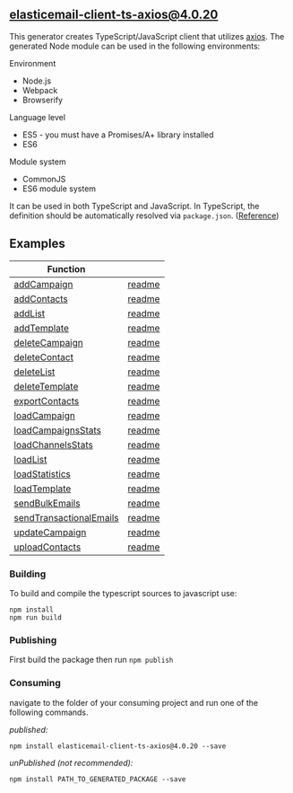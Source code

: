 ## elasticemail-client-ts-axios@4.0.20

This generator creates TypeScript/JavaScript client that utilizes [axios](https://github.com/axios/axios). The generated Node module can be used in the following environments:

Environment
* Node.js
* Webpack
* Browserify

Language level
* ES5 - you must have a Promises/A+ library installed
* ES6

Module system
* CommonJS
* ES6 module system

It can be used in both TypeScript and JavaScript. In TypeScript, the definition should be automatically resolved via `package.json`. ([Reference](http://www.typescriptlang.org/docs/handbook/typings-for-npm-packages.html))


## Examples

Function ||
------------ | ------------- 
[addCampaign](examples/functions/addCampaign.ts) | [readme](examples/functions/addCampaign.md)
[addContacts](examples/functions/addContacts.ts) | [readme](examples/functions/addContacts.md)
[addList](examples/functions/addList.ts) | [readme](examples/functions/addList.md)
[addTemplate](examples/functions/addTemplate.ts) | [readme](examples/functions/addTemplate.md)
[deleteCampaign](examples/functions/deleteCampaign.ts) | [readme](examples/functions/deleteCampaign.md)
[deleteContact](examples/functions/deleteContact.ts) | [readme](examples/functions/deleteContact.md)
[deleteList](examples/functions/deleteList.ts) | [readme](examples/functions/deleteList.md)
[deleteTemplate](examples/functions/deleteTemplate.ts) | [readme](examples/functions/deleteTemplate.md)
[exportContacts](examples/functions/exportContacts.ts) | [readme](examples/functions/exportContacts.md)
[loadCampaign](examples/functions/loadCampaign.ts) | [readme](examples/functions/loadCampaign.md)
[loadCampaignsStats](examples/functions/loadCampaignsStats.ts) | [readme](examples/functions/loadCampaignsStats.md)
[loadChannelsStats](examples/functions/loadChannelsStats.ts) | [readme](examples/functions/loadChannelsStats.md)
[loadList](examples/functions/loadList.ts) | [readme](examples/functions/loadList.md)
[loadStatistics](examples/functions/loadStatistics.ts) | [readme](examples/functions/loadStatistics.md)
[loadTemplate](examples/functions/loadTemplate.ts) | [readme](examples/functions/loadTemplate.md)
[sendBulkEmails](examples/functions/sendBulkEmails.ts) | [readme](examples/functions/sendBulkEmails.md)
[sendTransactionalEmails](examples/functions/sendTransactionalEmails.ts) | [readme](examples/functions/sendTransactionalEmails.md)
[updateCampaign](examples/functions/updateCampaign.ts) | [readme](examples/functions/updateCampaign.md)
[uploadContacts](examples/functions/uploadContacts.ts) | [readme](examples/functions/uploadContacts.md)

### Building

To build and compile the typescript sources to javascript use:
```
npm install
npm run build
```

### Publishing

First build the package then run ```npm publish```

### Consuming

navigate to the folder of your consuming project and run one of the following commands.

_published:_

```
npm install elasticemail-client-ts-axios@4.0.20 --save
```

_unPublished (not recommended):_

```
npm install PATH_TO_GENERATED_PACKAGE --save
